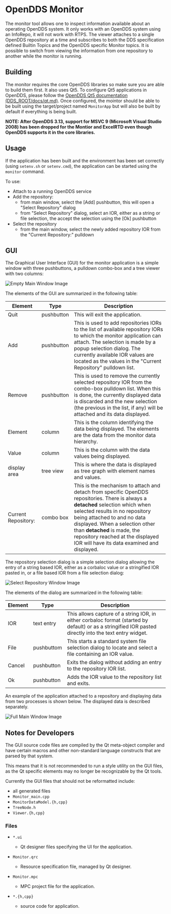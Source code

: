 # OpenDDS Monitor

The monitor tool allows one to inspect information available about an
operating OpenDDS system. It only works with an OpenDDS system using an
InfoRepo, it will not work with RTPS. The viewer attaches to a single OpenDDS
repository at a time and subscribes to both the DDS specification defined
Builtin Topics and the OpenDDS specific Monitor topics. It is possible to
switch from viewing the information from one repository to another while the
monitor is running.

## Building

The monitor requires the core OpenDDS libraries so make sure you are able to
build them first. It also uses Qt5.
To configure Qt5 applications in OpenDDS, please follow the
[OpenDDS Qt5 documentation (DDS\_ROOT/docs/qt.md)](../../docs/qt.md).
Once configured, the mointor should be able to be built using the
target/project named `MonitorApp` but will also be built by default if
everything is being built.

**NOTE: After OpenDDS 3.13, support for MSVC 9 (Microsoft Visual Studio 2008)
has been dropped for the Montior and ExcelRTD even though OpenDDS supports it
in the core libraries.**

## Usage

If the application has been built and the environment has been set correctly
(using `setenv.sh` or `setenv.cmd`), the application can be started using the
`monitor` command.

To use:

  - Attach to a running OpenDDS service
  - Add the repository:
    - from main window, select the [Add] pushbutton, this will open a "Select Repository" dialog
    - from "Select Repository" dialog, select an IOR, either as a string or file selection, the accept the selection using the [Ok] pushbutton
  - Select the repository
    - from the main window, select the newly added repository IOR from the "Current Repository:" pulldown

## GUI

The Graphical User Interface (GUI) for the monitor application is a simple window with three pushbuttons, a pulldown combo-box and a tree viewer with two columns:

![Empty Main Window Image](images/readme/gui.png)

The elements of the GUI are summarized in the following table:

Element | Type | Description
--- | --- | ---
Quit | pushbutton | This will exit the application.
Add | pushbutton | This is used to add repositories IORs to the list of available repository IORs to which the monitor application can attach. The selection is made by a popup selection dialog. The currently available IOR values are located as the values in the "Current Repository" pulldown list.
Remove | pushbutton | This is used to remove the currently selected repository IOR from the combo-box pulldown list. When this is done, the currently displayed data is discarded and the new selection (the previous in the list, if any) will be attached and its data displayed.
Element | column | This is the column identifying the data being displayed. The elements are the data from the monitor data hierarchy.
Value | column | This is the column with the data values being displayed.
display area | tree view | This is where the data is displayed as tree graph with element names and values.
Current Repository: | combo box | This is the mechanism to attach and detach from specific OpenDDS repositories. There is always a **detached** selection which when selected results in no repository being attached to and no data displayed. When a selection other than **detached** is made, the repository reached at the displayed IOR will have its data examined and displayed.

The repository selection dialog is a simple selection dialog allowing the entry of a string based IOR, either as a corbaloc value or a stringified IOR pasted in, or a file based IOR from a file selection dialog:

![Select Repository Window Image](images/readme/select-repo.png)

The elements of the dialog are summarized in the following table:

Element | Type | Description
--- | --- | ---
IOR | text entry | This allows capture of a string IOR, in either corbaloc format (started by default) or as a stringified IOR pasted directly into the text entry widget.
File | pushbuttom | This starts a standard system file selection dialog to locate and select a file containing an IOR value.
Cancel | pushbutton | Exits the dialog without adding an entry to the repository IOR list.
Ok | pushbutton | Adds the IOR value to the repository list and exits.

An example of the application attached to a repository and displaying data from two processes is shown below. The displayed data is described separately.

![Full Main Window Image](images/readme/monitor-tree.png)

## Notes for Developers

The GUI source code files are compiled by the Qt meta-object compiler and
have certain macros and other non-standard language constructs that are
parsed by that system.

This means that it is not recommended to run a style utility on the GUI
files, as the Qt specific elements may no longer be recognizable by the
Qt tools.

Currently the GUI files that should not be reformatted include:

  - all generated files
  - `Monitor_main.cpp`
  - `MonitorDataModel.{h,cpp}`
  - `TreeNode.h`
  - `Viewer.{h,cpp}`

### Files

  - `*.ui`
    - Qt designer files specifying the UI for the application.

  - `Monitor.qrc`
    - Resource specification file, managed by Qt designer.

  - `Monitor.mpc`
    - MPC project file for the application.

  - `*.{h,cpp}`
    - source code for application.
